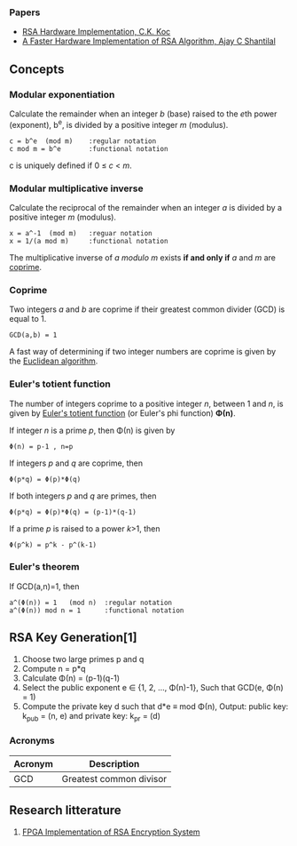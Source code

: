 ### Papers
- [RSA Hardware Implementation, C.K. Koc](https://koclab.cs.ucsb.edu/docs/koc/r02.pdf)
- [A Faster Hardware Implementation of RSA
Algorithm, Ajay C Shantilal](http://cs.ucsb.edu/~koc/cren/project/pp/ajay.pdf)

## Concepts
### Modular exponentiation
Calculate the remainder when an integer *b* (base) raised to the *e*th power (exponent), b<sup>e</sup>, is divided by a positive integer *m* (modulus).

	c = b^e  (mod m)    :regular notation
	c mod m = b^e       :functional notation

c is uniquely defined if 0 ≤ *c* < *m*.

### Modular multiplicative inverse
Calculate the reciprocal of the remainder when an integer *a* is divided by a positive integer *m* (modulus).

	x = a^-1  (mod m)   :reguar notation
	x = 1/(a mod m)     :functional notation

The multiplicative inverse of *a modulo m* exists __if and only if__ *a* and *m* are [coprime](https://en.wikipedia.org/wiki/Coprime_integers).

### Coprime
Two integers *a* and *b* are coprime if their greatest common divider (GCD) is equal to 1.

	GCD(a,b) = 1

A fast way of determining if two integer numbers are coprime is given by the [Euclidean algorithm](https://en.wikipedia.org/wiki/Euclidean_algorithm).

### Euler's totient function
The number of integers coprime to a positive integer *n*, between 1 and *n*, is given by [Euler's totient function](https://en.wikipedia.org/wiki/Euler%27s_totient_function) (or Euler's phi function) __Φ(n)__.

If integer *n* is a prime *p*, then Φ(n) is given by

	Φ(n) = p-1 , n=p

If integers *p* and *q* are coprime, then

	Φ(p*q) = Φ(p)*Φ(q)

If both integers *p* and *q* are primes, then

	Φ(p*q) = Φ(p)*Φ(q) = (p-1)*(q-1)

If a prime *p* is raised to a power *k*>1, then

	Φ(p^k) = p^k - p^(k-1)

### Euler's theorem
If GCD(a,n)=1, then

	a^(Φ(n)) = 1   (mod n)  :regular notation
	a^(Φ(n)) mod n = 1      :functional notation

## RSA Key Generation[1]

1. Choose two large primes p and q
2. Compute n = p*q
3. Calculate Φ(n) = (p-1)(q-1)
4. Select the public exponent e ∈ {1, 2, ..., Φ(n)-1}, Such that GCD(e, Φ(n) = 1)
5. Compute the private key d such that d*e ≡ mod Φ(n), Output: public key: k<sub>pub</sub> = (n, e) and private key: k<sub>pr</sub> = (d)

### Acronyms

|Acronym|Description            |
|-------|-----------------------|
|GCD    |Greatest common divisor|

## Research litterature

1. [FPGA Implementation of RSA Encryption System](http://www.ijcaonline.org/volume19/number9/pxc3873173.pdf)
